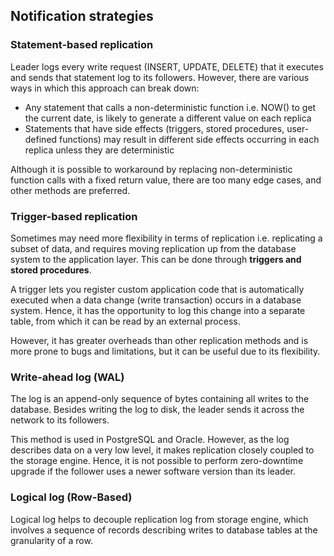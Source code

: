## Notification strategies

### Statement-based replication

Leader logs every write request (INSERT, UPDATE, DELETE) that it executes and sends that statement log to its followers. However, there are various ways in which this approach can break down:

- Any statement that calls a non-deterministic function i.e. NOW() to get the current date, is likely to generate a different value on each replica
- Statements that have side effects (triggers, stored procedures, user-defined functions) may result in different side effects occurring in each replica unless they are deterministic

Although it is possible to workaround by replacing non-deterministic function calls with a fixed return value, there are too many edge cases, and other methods are preferred.

### Trigger-based replication

Sometimes may need more flexibility in terms of replication i.e. replicating a subset of data, and requires moving replication up from the database system to the application layer. This can be done through **triggers and stored procedures**.

A trigger lets you register custom application code that is automatically executed when a data change (write transaction) occurs in a database system. Hence, it has the opportunity to log this change into a separate table, from which it can be read by an external process.

However, it has greater overheads than other replication methods and is more prone to bugs and limitations, but it can be useful due to its flexibility.

### Write-ahead log (WAL)

The log is an append-only sequence of bytes containing all writes to the database. Besides writing the log to disk, the leader sends it across the network to its followers.

This method is used in PostgreSQL and Oracle. However, as the log describes data on a very low level, it makes replication closely coupled to the storage engine. Hence, it is not possible to perform zero-downtime upgrade if the follower uses a newer software version than its leader.

### Logical log (Row-Based)

Logical log helps to decouple replication log from storage engine, which involves a sequence of records describing writes to database tables at the granularity of a row.
